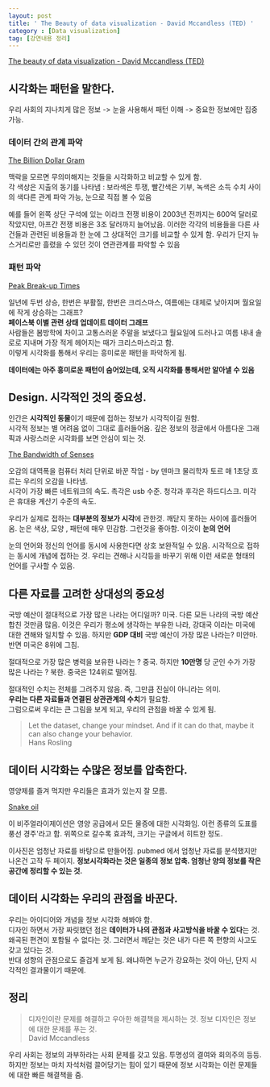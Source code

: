 ```yaml
---
layout: post
title: ' The Beauty of data visualization - David Mccandless (TED) '
category : [Data visualization]
tag: [강연내용 정리]
---
```



[The beauty of data visualization - David Mccandless (TED)](https://www.ted.com/talks/david_mccandless_the_beauty_of_data_visualization/up-next)


## 시각화는 패턴을 말한다.   
 
우리 사회의 지나치게 많은 정보 -> 눈을 사용해서 패턴 이해 -> 중요한 정보에만 집중 가능. 
   
### 데이터 간의 관계 파악 
   
[The Billion Dollar Gram](https://infobeautiful4.s3.amazonaws.com/2010/07/2552_IIB_Billion-Dollar-Gram-2009-1.png)     
   
맥락을 모르면 무의미해지는 것들을 시각화하고 비교할 수 있게 함.     
각 색상은 지출의 동기를 나타냄  : 보라색은 투쟁, 빨간색은 기부, 녹색은 소득
수치 사이의 색다른 관계 파악 가능, 눈으로 직접 볼 수 있음

예를 들어 왼쪽 상단 구석에 있는 이라크 전쟁 비용이 2003년 전까지는 600억 달러로 작았지만, 아프간 전쟁 비용은 3조 달러까지 늘어났음.
이러한 각각의 비용들을 다른 사건들과 관련된 비용들과 한 눈에 그 상대적인 크기를 비교할 수 있게 함.
우리가 단지 뉴스거리로만 흘렸을 수 있던 것이 연관관계를 파악할 수 있음         
     
   
### 패턴 파악 
    
[Peak Break-up Times](https://infobeautiful3.s3.amazonaws.com/2014/12/peakbreakup_550.png)  
  
일년에 두번 상승, 한번은 부활절, 한번은 크리스마스, 여름에는 대체로 낮아지며 월요일에 작게 상승하는 그래프?   
**페이스북 이별 관련 상태 업데이트 데이터 그래프**        
사람들은 봄방학에 차이고 고통스러운 주말을 보냈다고 월요일에 드러나고 여름 내내 솔로로 지내며 가장 적게 헤어지는 때가 크리스마스라고 함.        
이렇게 시각화를 통해서 우리는 흥미로운 패턴을 파악하게 됨.  

**데이터에는 아주 흥미로운 패턴이 숨어있는데, 오직 시각화를 통해서만 알아낼 수 있음**   

## Design. 시각적인 것의 중요성.
   
인간은 **시각적인 동물**이기 때문에 접하는 정보가 시각적이길 원함.     
시각적 정보는 별 어려움 없이 그대로 흘러들어옴. 깊은 정보의 정글에서 아름다운 그래픽과 사랑스러운 시각화를 보면 안심이 되는 것.       

[The Bandwidth of Senses](https://miro.medium.com/max/1212/1*ANLGD82Qry1yzGUGkqytyw.png)

오감의 대역폭을 컴퓨터 처리 단위로 바꾼 작업 - by 덴마크 물리학자 토르 
매 1초당 흐르는 우리의 오감을 나타냄.    
시각이 가장 빠른 네트워크의 속도. 촉각은 usb 수준. 청각과 후각은 하드디스크. 미각은 휴대용 계산기 수준의 속도. 
   
우리가 실제로 접하는 **대부분의 정보가 시각**에 관한것. 깨닫지 못하는 사이에 흘러들어옴. 
눈은 색상, 모양 , 패턴에 매우 민감함. 그런것을 좋아함. 이것이 **눈의 언어**

눈의 언어와 정신의 언어를 동시에 사용한다면 상호 보완적일 수 있음. 
시각적으로 접하는 동시에 개념에 접하는 것. 
우리는 견해나 시각등을 바꾸기 위해 이런 새로운 형태의 언어를 구사할 수 있음.    

## 다른 자료를 고려한 상대성의 중요성 

국방 예산이 절대적으로 가장 많은 나라는 어디일까? 미국. 다른 모든 나라의 국방 예산 합친 것만큼 많음.
이것은 우리가 평소에 생각하는 부유한 나라, 강대국 이라는 미국에 대한 견해와 일치할 수 있음. 
하지만 **GDP 대비** 국방 예산이 가장 많은 나라는? 미얀마. 반면 미국은 8위에 그침. 

절대적으로 가장 많은 병력을 보유한 나라는 ? 중국. 
하지만 **10만명** 당 군인 수가 가장 많은 나라는 ? 북한. 중국은 124위로 떨어짐. 

절대적인 수치는 전체를 그려주지 않음. 즉, 그만큼 진실이 아니라는 의미.   
**우리는 다른 자료들과 연결된 상관관계의 수치**가 필요함.   
그럼으로써 우리는 큰 그림을 보게 되고, 우리의 관점을 바꿀 수 있게 됨.

> Let the dataset, change your mindset.
> And if it can do that, maybe it can also change your behavior.      
> Hans Rosling 
    
## 데이터 시각화는 수많은 정보를 압축한다.  

영양제를 즐겨 먹지만 우리들은 효과가 있는지 잘 모름.         

[Snake oil](https://media.rethinkingvis.com/viz/Snake_oil.png)

이 비주얼라이제이션은 영양 공급에서 모든 물증에 대한 시각화임. 이런 종류의 도표를 풍선 경주'라고 함.
위쪽으로 갈수록 효과적, 크기는 구글에서 히트한 정도.    

이사진은 엄청난 자료를 바탕으로 만들어짐. pubmed 에서 엄청난 자료를 분석했지만 나온건 고작 두 페이지.
**정보시각화라는 것은 일종의 정보 압축. 엄청난 양의 정보를 작은 공간에 정리할 수 있는 것.** 



## 데이터 시각화는 우리의 관점을 바꾼다.   
 
우리는 아이디어와 개념을 정보 시각화 해봐야 함.    
디자인 하면서 가장 짜릿했던 점은 **데이터가 나의 관점과 사고방식을 바꿀 수 있다**는 것.   
왜곡된 편견이 포함될 수 없다는 것. 그러면서 깨닫는 것은 내가 다른 쪽 편향의 사고도 갖고 있다는 것.      
반대 성향의 관점으로도 즐겁게 보게 됨. 왜냐하면 누군가 강요하는 것이 아닌, 단지 시각적인 결과물이기 때문에.     



## 정리

> 디자인이란 문제를 해결하고 우아한 해결책을 제시하는 것. 
> 정보 디자인은 정보에 대한 문제를 푸는 것.       
> David Mccandless

우리 사회는 정보의 과부하라는 사회 문제를 갖고 있음. 투명성의 결여와 회의주의 등등.   
하지만 정보는 마치 자석처럼 끌어당기는 힘이 있기 때문에 정보 시각화는 이런 문제들에 대한 빠른 해결책을 줌.   


































